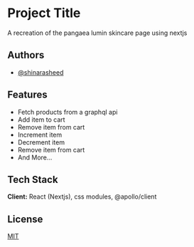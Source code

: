 
# Project Title
A recreation of the pangaea lumin skincare page using nextjs

## Authors

- [@shinarasheed](https://github.com/shinarasheed/Lumin)

  
## Features

- Fetch products from a graphql api
- Add item to cart
- Remove item from cart
- Increment item
- Decrement item
- Remove item from cart
- And More...



  
## Tech Stack

**Client:** React (Nextjs), css modules, @apollo/client

  
## License

[MIT](https://choosealicense.com/licenses/mit/)

  